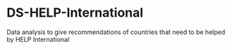 # DS-HELP-International
Data analysis to give recommendations of countries that need to be helped by HELP International
